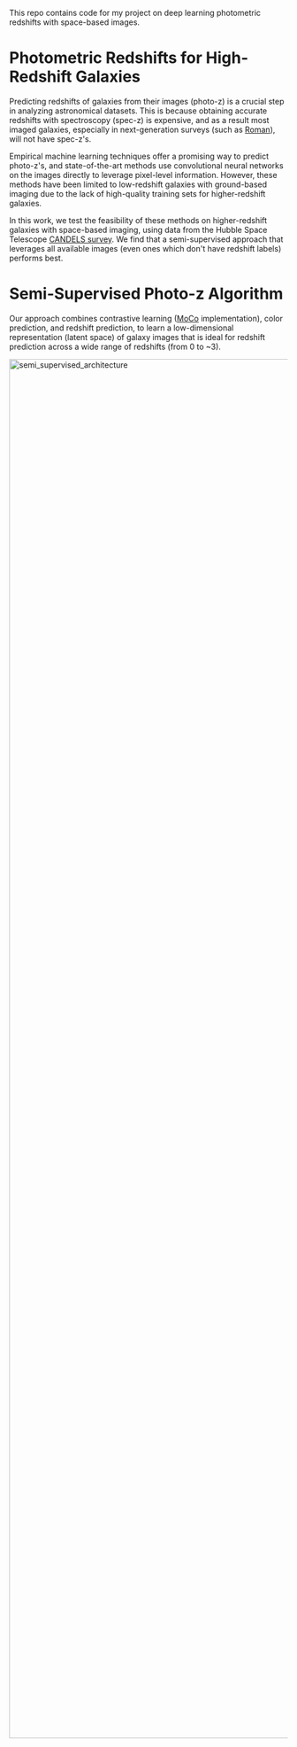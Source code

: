 This repo contains code for my project on deep learning photometric redshifts with space-based images.

# Photometric Redshifts for High-Redshift Galaxies
Predicting redshifts of galaxies from their images (photo-z) is a crucial step in analyzing astronomical datasets. This is because obtaining accurate redshifts with spectroscopy (spec-z) is expensive, and as a result most imaged galaxies, especially in next-generation surveys (such as [Roman](https://roman.gsfc.nasa.gov])), will not have spec-z's. 

Empirical machine learning techniques offer a promising way to predict photo-z's, and state-of-the-art methods use convolutional neural networks on the images directly to leverage pixel-level information. However, these methods have been limited to low-redshift galaxies with ground-based imaging due to the lack of high-quality training sets for higher-redshift galaxies. 

In this work, we test the feasibility of these methods on higher-redshift galaxies with space-based imaging, using data from the Hubble Space Telescope [CANDELS survey](https://www.ipac.caltech.edu/project/candels). We find that a semi-supervised approach that leverages all available images (even ones which don't have redshift labels) performs best.

# Semi-Supervised Photo-z Algorithm
Our approach combines contrastive learning ([MoCo](https://github.com/facebookresearch/moco) implementation), color prediction, and redshift prediction, to learn a low-dimensional representation (latent space) of galaxy images that is ideal for redshift prediction across a wide range of redshifts (from 0 to ~3).

<img width="2491" alt="semi_supervised_architecture" src="https://github.com/user-attachments/assets/3462298c-7d99-4008-a238-61f1da921aeb" />


